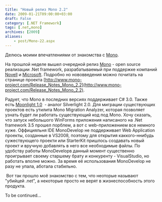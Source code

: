 ```yaml
---
title: "Новый релиз Mono 2.2"
date: 2009-01-21T09:00:00+03:00
draft: False
category: [.NET Framework]
tags: [.net,mono]
archives: [2009]
aliases:
    - post/Mono-22.aspx
---
```



Делюсь моими впечатлениями от знакомства с [Mono](http://www.mono-project.com). 

На прошлой неделе вышел очередной релиз [Mono](http://www.mono-project.com) - open source реализации .Net framework, разрабатываемый при поддержке компаний [Novell](http://www.novell.com/) и [Microsoft](http://www.microsoft.com/). Подробно но нововведения можно почитать на странице проекта [http://www.mono-project.com/Release_Notes_Mono_2.2](http://www.mono-project.com/Release_Notes_Mono_2.2). 

Радует, что Mono в последних версиях поддерживает C# 3.0. Также есть [Moonlight 1.0](http://www.go-mono.com/moonlight/)  - аналог Silverlight 2.0. Для миграции существующих проектов есть утилита Mono Migration Analyzer, которая позволяет узнать будет ли работать существующий код под Mono. Хочу сказать, что запуск небольшого WinForms приложения написаного на .Net framework 3.5 прошел порблем, а вот с web-приложением все немного хуже. Оффицияльня IDE MonoDevelop не поддерживает Web Application проекты, созданные в VS2008, поэтому для открытия каккого-ннибудь сужествующего проекти или StarterKit пришлось создавать новый проект и вручную добавлять в него все необходимые файлы. По удобству работы MonoDevelopв данный момент существенно проигрывает своему старшему брату и конкуренту - VisualStudio, но работать вполне можно. За время её использования MonoDevelop не разу не упала, аботала стабильно.

 Вот так прошло моё знакомство с тем, что неоторые называют "убийцей .net", а некоторые просто не верят в жизнеспособность этого продукта.

To be continued... 

